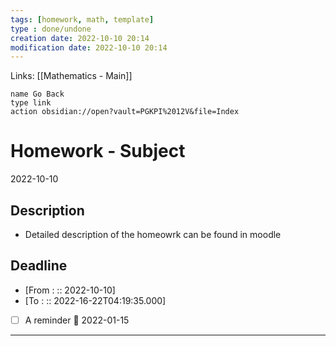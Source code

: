 ```yaml
---
tags: [homework, math, template]
type : done/undone
creation date: 2022-10-10 20:14
modification date: 2022-10-10 20:14
---
```

Links: [[Mathematics - Main]]
```button
name Go Back
type link
action obsidian://open?vault=PGKPI%2012V&file=Index
```
# Homework - Subject
2022-10-10
## Description
-  Detailed description of the homeowrk can be found in moodle
## Deadline
-  [From : :: 2022-10-10]
-  [To : :: 2022-16-22T04:19:35.000]
- [ ] A reminder 📅 2022-01-15
---